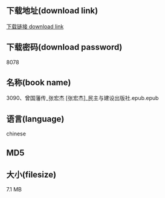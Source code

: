 ## 下载地址(download link)
[下载链接 download link](https://voluble-croquembouche-d321dc.netlify.app/?s=3090%E3%80%81%E6%9B%BE%E5%9B%BD%E8%97%A9%E4%BC%A0_%E5%BC%A0%E5%AE%8F%E6%9D%B0+%5B%E5%BC%A0%E5%AE%8F%E6%9D%B0%5D_%E6%B0%91%E4%B8%BB%E4%B8%8E%E5%BB%BA%E8%AE%BE%E5%87%BA%E7%89%88%E7%A4%BE.epub)

## 下载密码(download password)
8078

## 名称(book name)
3090、曾国藩传_张宏杰 [张宏杰]_民主与建设出版社.epub.epub

## 语言(language)
chinese

## MD5


## 大小(filesize)
7.1 MB
